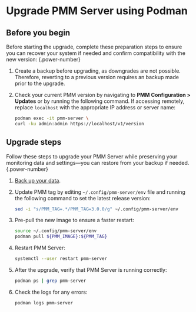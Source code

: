 # Upgrade PMM Server using Podman

## Before you begin

Before starting the upgrade, complete these preparation steps to ensure you can recover your system if needed and confirm compatibility with the new version:
{.power-number}

1. Create a backup before upgrading, as downgrades are not possible. Therefore, reverting to a previous version requires an backup made prior to the upgrade.

2. Check your current PMM version by navigating to **PMM Configuration > Updates** or by running the following command. If accessing remotely, replace `localhost` with the appropriate IP address or server name:

    ```sh
    podman exec -it pmm-server \
    curl -ku admin:admin https://localhost/v1/version
    ```

## Upgrade steps

Follow these steps to upgrade your PMM Server while preserving your monitoring data and settings—you can restore from your backup if needed.
{.power-number}

1. [Back up your data](../install-pmm/install-pmm-server/baremetal/podman/backup_container_podman.md).

2. Update PMM tag by editing `~/.config/pmm-server/env` file and running the following command to set the latest release version:

   ```sh
   sed -i "s/PMM_TAG=.*/PMM_TAG=3.0.0/g" ~/.config/pmm-server/env
   ```

3. Pre-pull the new image to ensure a faster restart:

    ```sh
   source ~/.config/pmm-server/env
   podman pull ${PMM_IMAGE}:${PMM_TAG}
   ```

4. Restart PMM Server:

    ```sh
   systemctl --user restart pmm-server
   ```

5. After the upgrade, verify that PMM Server is running correctly:

    ```sh
    podman ps | grep pmm-server
    ```

6. Check the logs for any errors:

    ```sh
    podman logs pmm-server
    ```
